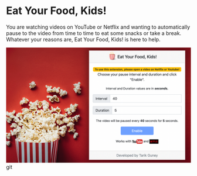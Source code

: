 # Eat Your Food, Kids!

You are watching videos on YouTube or Netflix and wanting to automatically pause to the video from time to time to eat some snacks or take a break. Whatever your reasons are, Eat Your Food, Kids! is here to help.

![](./store/store-1.png)git 